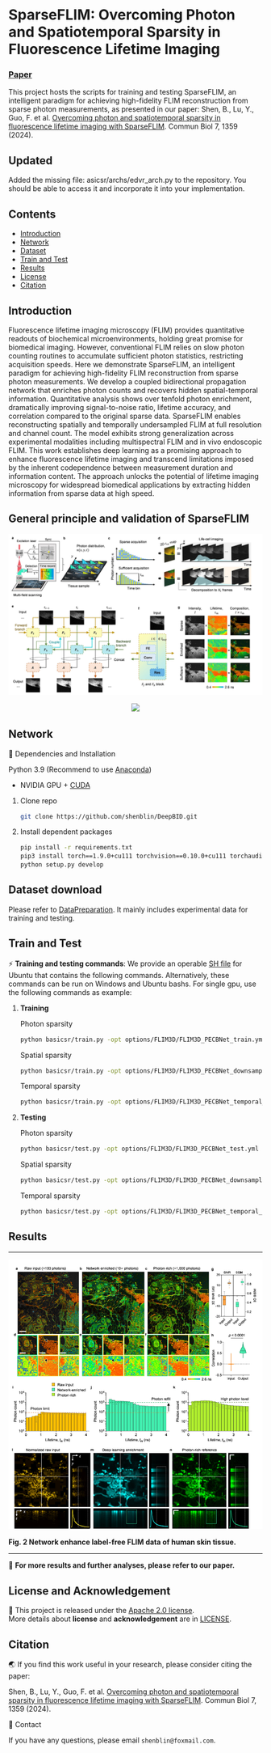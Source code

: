 #  SparseFLIM: Overcoming Photon and Spatiotemporal Sparsity in Fluorescence Lifetime Imaging

### [Paper](assets/Manuscript.pdf)
This project hosts the scripts for training and testing SparseFLIM, an intelligent paradigm for achieving high-fidelity FLIM reconstruction from sparse photon measurements, as presented in our paper: Shen, B., Lu, Y., Guo, F. et al. [Overcoming photon and spatiotemporal sparsity in fluorescence lifetime imaging with SparseFLIM](https://doi.org/10.1038/s42003-024-07080-x). Commun Biol 7, 1359 (2024). 

## Updated
Added the missing file: asicsr/archs/edvr_arch.py to the repository. You should be able to access it and incorporate it into your implementation.

## Contents

- [Introduction](#Introduction)
- [Network](#Network)
- [Dataset](#Dataset-download)
- [Train and Test](#Train-and-Test)
- [Results](#Results)
- [License](#License-and-Acknowledgement)
- [Citation](#Citation)

## Introduction

Fluorescence lifetime imaging microscopy (FLIM) provides quantitative readouts of biochemical microenvironments, holding great promise for biomedical imaging. However, conventional FLIM relies on slow photon counting routines to accumulate sufficient photon statistics, restricting acquisition speeds. Here we demonstrate SparseFLIM, an intelligent paradigm for achieving high-fidelity FLIM reconstruction from sparse photon measurements. We develop a coupled bidirectional propagation network that enriches photon counts and recovers hidden spatial-temporal information. Quantitative analysis shows over tenfold photon enrichment, dramatically improving signal-to-noise ratio, lifetime accuracy, and correlation compared to the original sparse data. SparseFLIM enables reconstructing spatially and temporally undersampled FLIM at full resolution and channel count. The model exhibits strong generalization across experimental modalities including multispectral FLIM and in vivo endoscopic FLIM. This work establishes deep learning as a promising approach to enhance fluorescence lifetime imaging and transcend limitations imposed by the inherent codependence between measurement duration and information content. The approach unlocks the potential of lifetime imaging microscopy for widespread biomedical applications by extracting hidden information from sparse data at high speed.

## General principle and validation of SparseFLIM 

<p align="center">
  <img src="assets/Figure 1.jpg">
</p>
<p align="center">
  <img src="assets/Movie 1.gif">
</p>

## Network
📕 Dependencies and Installation

Python 3.9 (Recommend to use [Anaconda](https://www.anaconda.com/download/#linux))
- NVIDIA GPU + [CUDA](https://developer.nvidia.com/cuda-downloads)

1. Clone repo

    ```bash
    git clone https://github.com/shenblin/DeepBID.git
    ```

2. Install dependent packages

    ```bash
    pip install -r requirements.txt
    pip3 install torch==1.9.0+cu111 torchvision==0.10.0+cu111 torchaudio==0.9.0 -f https://download.pytorch.org/whl/torch_stable.html
    python setup.py develop
    ```
    
## Dataset download

Please refer to [DataPreparation](datasets/Data_Download.md). It mainly includes experimental data for training and testing.

## Train and Test

⚡  **Training and testing commands**: We provide an operable [SH file](run_FLIM3D.sh) for Ubuntu that contains the following commands. Alternatively, these commands can be run on Windows and Ubuntu bashs.
For single gpu, use the following commands as example:
1. **Training**

    Photon sparsity
    ```bash
    python basicsr/train.py -opt options/FLIM3D/FLIM3D_PECBNet_train.yml
    ```
   Spatial sparsity
    ```bash
   python basicsr/train.py -opt options/FLIM3D/FLIM3D_PECBNet_downsampling_train.yml
    ```
    Temporal sparsity
    ```bash
    python basicsr/train.py -opt options/FLIM3D/FLIM3D_PECBNet_temporal_sparsity_train.yml
    ```

2. **Testing**
     
    Photon sparsity
    ```bash
    python basicsr/test.py -opt options/FLIM3D/FLIM3D_PECBNet_test.yml
    ```
    Spatial sparsity
    ```bash
    python basicsr/test.py -opt options/FLIM3D/FLIM3D_PECBNet_downsampling_test.yml
    ```
   Temporal sparsity
    ```bash
    python basicsr/test.py -opt options/FLIM3D/FLIM3D_PECBNet_temporal_sparsity_test.yml
     ```


## Results
__________________________________________________________________________________________________________________________________


<p align="center">
  <img src="assets/Figure 2.jpg">
</p>

**Fig. 2  Network enhance label-free FLIM data of human skin tissue.**

__________________________________________________________________________________________________________________________________

📢 **For more results and further analyses, please refer to our paper.**

## License and Acknowledgement

📜 This project is released under the [Apache 2.0 license](license/LICENSE.txt).<br>
More details about **license** and **acknowledgement** are in [LICENSE](license/README.md).

 ## Citation

🌏 If you find this work useful in your research, please consider citing the paper:

Shen, B., Lu, Y., Guo, F. et al. [Overcoming photon and spatiotemporal sparsity in fluorescence lifetime imaging with SparseFLIM](https://doi.org/10.1038/s42003-024-07080-x). Commun Biol 7, 1359 (2024). 

📧 Contact

If you have any questions, please email `shenblin@foxmail.com`.
